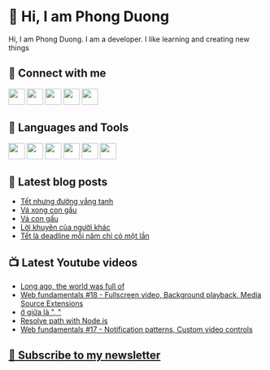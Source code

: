 # 👋 Hi, I am Phong Duong

Hi, I am Phong Duong. I am a developer. I like learning and creating new things

## 🔗 Connect with me
[<img height="32" width="32" src="https://cdn.jsdelivr.net/npm/simple-icons@v3/icons/youtube.svg" />](https://www.youtube.com/channel/UCXykqt3V2-9bYXKWZRcH0rA)
[<img height="32" width="32" src="https://cdn.jsdelivr.net/npm/simple-icons@v3/icons/instagram.svg" />](https://www.instagram.com/phongduonglh/)
[<img height="32" width="32" src="https://cdn.jsdelivr.net/npm/simple-icons@v3/icons/twitter.svg" />](https://twitter.com/koo_gio)
[<img height="32" width="32" src="https://cdn.jsdelivr.net/npm/simple-icons@v3/icons/facebook.svg" />](https://www.facebook.com/koogio)
[<img height="32" width="32" src="https://cdn.jsdelivr.net/npm/simple-icons@v3/icons/linkedin.svg" />](https://www.linkedin.com/in/phong-duong/)

## 🧰 Languages and Tools

[<img height="32" width="32" src="https://cdn.jsdelivr.net/npm/simple-icons@v3/icons/javascript.svg" />](javascript)
[<img height="32" width="32" src="https://cdn.jsdelivr.net/npm/simple-icons@v3/icons/html5.svg" />](html5)
[<img height="32" width="32" src="https://cdn.jsdelivr.net/npm/simple-icons@v3/icons/css3.svg" />](css3)
[<img height="32" width="32" src="https://cdn.jsdelivr.net/npm/simple-icons@v3/icons/node-dot-js.svg" />](nodejs)
[<img height="32" width="32" src="https://cdn.jsdelivr.net/npm/simple-icons@v3/icons/react.svg" />](react)
[<img height="32" width="32" src="https://cdn.jsdelivr.net/npm/simple-icons@v3/icons/vue-dot-js.svg" />](vue)

## 📝 Latest blog posts

<!-- BLOG-POST-LIST:START -->
- [Tết nhưng đường vắng tanh](https://phongduong.dev/blog/tet-nhung-duong-vang-tanh/)
- [Vá xong con gấu](https://phongduong.dev/blog/va-xong-con-gau/)
- [Vá con gấu](https://phongduong.dev/blog/va-con-gau/)
- [Lời khuyên của người khác](https://phongduong.dev/blog/loi-khuyen-cua-nguoi-khac/)
- [Tết là deadline mỗi năm chỉ có một lần](https://phongduong.dev/blog/tet-la-deadline-moi-nam-chi-co-mot-lan/)
<!-- BLOG-POST-LIST:END -->

## 📺 Latest Youtube videos

<!-- YOUTUBE-VIDEO-LIST:START -->
- [Long ago, the world was full of](https://www.youtube.com/watch?v=A8T8KdVkHBY)
- [Web fundamentals #18 - Fullscreen video, Background playback, Media Source Extensions](https://www.youtube.com/watch?v=NZmMrjySNeQ)
- [ở giữa là ", "](https://www.youtube.com/watch?v=DqYjhVt3G14)
- [Resolve path with Node.js](https://www.youtube.com/watch?v=vLcWc9Bw_KM)
- [Web fundamentals #17 - Notification patterns, Custom video controls](https://www.youtube.com/watch?v=WNhQOuUdVsI)
<!-- YOUTUBE-VIDEO-LIST:END -->

## [💌 Subscribe to my newsletter](https://koogio.substack.com/)
